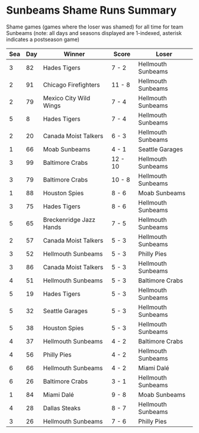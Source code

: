 # Sunbeams Shame Runs Summary



Shame games (games where the loser was shamed) for all time for team Sunbeams (note: all days and seasons displayed are 1-indexed, asterisk indicates a postseason game)


| Sea | Day | Winner | Score | Loser | 
| ------ |------ |------ |------ |------ |
| 3 | 82 | Hades Tigers | 7 - 2 | Hellmouth Sunbeams | 
| 2 | 91 | Chicago Firefighters | 11 - 8 | Hellmouth Sunbeams | 
| 2 | 79 | Mexico City Wild Wings | 7 - 4 | Hellmouth Sunbeams | 
| 5 | 8 | Hades Tigers | 7 - 4 | Hellmouth Sunbeams | 
| 2 | 20 | Canada Moist Talkers | 6 - 3 | Hellmouth Sunbeams | 
| 1 | 66 | Moab Sunbeams | 4 - 1 | Seattle Garages | 
| 3 | 99 | Baltimore Crabs | 12 - 10 | Hellmouth Sunbeams | 
| 3 | 79 | Baltimore Crabs | 10 - 8 | Hellmouth Sunbeams | 
| 1 | 88 | Houston Spies | 8 - 6 | Moab Sunbeams | 
| 3 | 75 | Hades Tigers | 8 - 6 | Hellmouth Sunbeams | 
| 5 | 65 | Breckenridge Jazz Hands | 7 - 5 | Hellmouth Sunbeams | 
| 2 | 57 | Canada Moist Talkers | 5 - 3 | Hellmouth Sunbeams | 
| 3 | 52 | Hellmouth Sunbeams | 5 - 3 | Philly Pies | 
| 3 | 86 | Canada Moist Talkers | 5 - 3 | Hellmouth Sunbeams | 
| 4 | 51 | Hellmouth Sunbeams | 5 - 3 | Baltimore Crabs | 
| 5 | 19 | Hades Tigers | 5 - 3 | Hellmouth Sunbeams | 
| 5 | 32 | Seattle Garages | 5 - 3 | Hellmouth Sunbeams | 
| 5 | 38 | Houston Spies | 5 - 3 | Hellmouth Sunbeams | 
| 4 | 37 | Hellmouth Sunbeams | 4 - 2 | Baltimore Crabs | 
| 4 | 56 | Philly Pies | 4 - 2 | Hellmouth Sunbeams | 
| 6 | 66 | Hellmouth Sunbeams | 4 - 2 | Miami Dalé | 
| 6 | 26 | Baltimore Crabs | 3 - 1 | Hellmouth Sunbeams | 
| 1 | 84 | Miami Dalé | 9 - 8 | Moab Sunbeams | 
| 4 | 28 | Dallas Steaks | 8 - 7 | Hellmouth Sunbeams | 
| 3 | 26 | Hellmouth Sunbeams | 7 - 6 | Philly Pies | 


